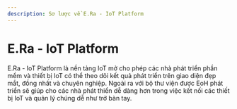 ```yaml
---
description: Sơ lược về E.Ra - IoT Platform
---
```


# E.Ra - IoT Platform

E.Ra - IoT Platform là nền tảng IoT mở cho phép các nhà phát triển phần mềm và thiết bị IoT có thể theo dõi kết quả phát triển trên giao diện đẹp mắt, đồng nhất và chuyên nghiệp. Ngoài ra với bộ thư viện được EoH phát triển sẽ giúp cho các nhà phát thiển dễ dàng hơn trong việc kết nối các thiết bị IoT và quản lý chúng dễ như trở bàn tay.
